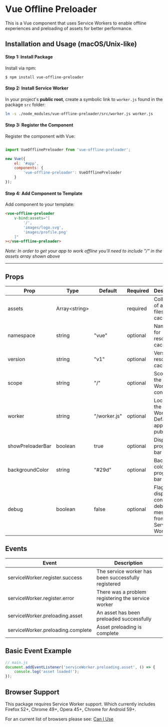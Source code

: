 # Vue Offline Preloader

This is a Vue component that uses Service Workers to enable offline experiences and preloading of assets for better performance. 

## Installation and Usage (macOS/Unix-like)

#### Step 1: Install Package

Install via npm:

```
$ npm install vue-offline-preloader
```

#### Step 2: Install Service Worker

In your project's **public root**, create a symbolic link to `worker.js` found in the package `src` folder:

```bash
ln -s ./node_modules/vue-offline-preloader/src/worker.js worker.js
```

#### Step 3: Register the Component

Register the component with Vue:

```javascript

import VueOfflinePreloader from 'vue-offline-preloader';

new Vue({
    el: '#app',
    components: {
        'vue-offline-preloader': VueOfflinePreloader
    }
});
```

#### Step 4: Add Component to Template

Add component to your template:

```html
<vue-offline-preloader 
    v-bind:assets="[
        '/',
        'images/logo.svg',
        'images/profile.png'
    ]"
></vue-offline-preloader>
```
_Note: In order to get your app to work offline you'll need to include "/" in the assets array shown above_

---

## Props

| Prop             | Type                  | Default      | Required | Description  |
| ---------------- |-----------------------| -------------|----------|--------------|
| assets           | Array&lt;string&gt;   |              | required | Collection of asset files to be cached |
| namespace        | string                | "vue"        | optional | Namespace for resource cache |
| version          | string                | "v1"         | optional | Version of resource cache |
| scope            | string                | "/"          | optional | Scope of the Sevice Worker's control |
| worker           | string                | "/worker.js" | optional | Location of the Service Worker file. Defaults to app's public root |
| showPreloaderBar | boolean               | true         | optional | Display progress bar |
| backgroundColor  | string                | "#29d"       | optional | Background colour of progress bar |
| debug            | boolean               | false        | optional | Flag to display console.log debugging messages from Service Worker |

## Events

| Event                              | Description  |
| -----------------------------------|--------------|
| serviceWorker.register.success     | The service worker has been successfully registered  |
| serviceWorker.register.error       | There was a problem registering the service worker  |
| serviceWorker.preloading.asset     | An asset has been preloaded successfully  |
| serviceWorker.preloading.complete  | Asset preloading is complete  |


## Basic Event Example

```javascript
// main.js
document.addEventListener('serviceWorker.preloading.asset', () => {
    console.log('asset loaded!');
});
```
<!-- 
## Tests

```bash
npm test
```

```bash
npm test -- --verbose
``` -->

## Browser Support

This package requires Service Worker support. Which currently includes Firefox 52+, Chrome 49+, Opera 45+, Chrome for Android 59+.

For an current list of browsers please see: [Can I Use](http://caniuse.com/#feat=serviceworkers)